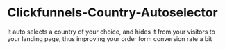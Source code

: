 # Clickfunnels-Country-Autoselector
It auto selects a country of your choice, and hides it from your visitors to your landing page, thus improving your order form conversion rate a bit
